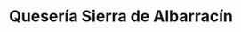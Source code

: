 ---
title: "Quesería Sierra de Albarracín"
url: /albarracin/queseria-sierra-de-albarracin/
shop: Käse
---